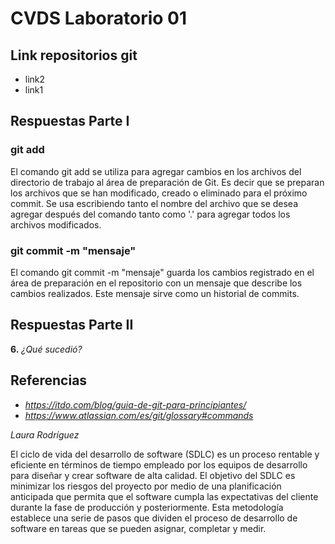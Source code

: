 # CVDS Laboratorio 01

## **Link repositorios git**
- link2
- link1

## **Respuestas Parte I**

### **git add**

El comando git add se utiliza para agregar cambios en los archivos del directorio de trabajo al área de preparación de Git. Es decir que se preparan los archivos que se han modificado, creado o eliminado para el próximo commit. Se usa escribiendo tanto el nombre del archivo que se desea agregar después del comando tanto como '.' para agregar todos los archivos modificados.

### **git commit -m "mensaje"**

El comando git commit -m "mensaje" guarda los cambios registrado en el área de preparación en el repositorio con un mensaje que describe los cambios realizados. Este mensaje sirve como un historial de commits. 

## **Respuestas Parte II**

**6.** *¿Qué sucedió?*

## **Referencias**
- *https://itdo.com/blog/guia-de-git-para-principiantes/*
- *https://www.atlassian.com/es/git/glossary#commands*

*Laura Rodríguez*


El ciclo de vida del desarrollo de software (SDLC) es un proceso rentable y eficiente en términos de tiempo empleado por los equipos de desarrollo para diseñar y crear software de alta calidad. El objetivo del SDLC es minimizar los riesgos del proyecto por medio de una planificación anticipada que permita que el software cumpla las expectativas del cliente durante la fase de producción y posteriormente. Esta metodología establece una serie de pasos que dividen el proceso de desarrollo de software en tareas que se pueden asignar, completar y medir.